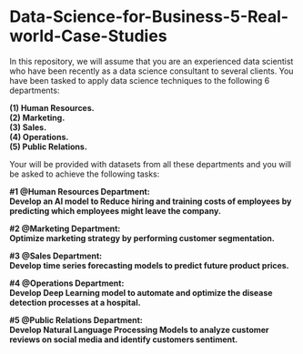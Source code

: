 # Data-Science-for-Business-5-Real-world-Case-Studies

In this repository, we will assume that you are an experienced data scientist who have been recently as a data science consultant to several clients. You have been tasked to apply data science techniques to the following 6 departments:

**(1) Human Resources. <br />
(2) Marketing. <br />
(3) Sales. <br />
(4) Operations. <br />
(5) Public Relations.** <br />

Your will be provided with datasets from all these departments and you will be asked to achieve the following tasks:


**#1 @Human Resources Department:** <br />
**Develop an AI model to Reduce hiring and training costs of employees by predicting which employees might leave the company.**

**#2 @Marketing Department:**<br />
**Optimize marketing strategy by performing customer segmentation.**

**#3 @Sales Department:** <br />
**Develop time series forecasting models to predict future product prices.**

**#4 @Operations Department:** <br />
**Develop Deep Learning model to automate and optimize the disease detection processes at a hospital.**

**#5 @Public Relations Department:** <br />
**Develop Natural Language Processing Models to analyze customer reviews on social media and identify customers sentiment.**
